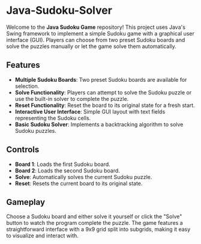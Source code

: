 # Java-Sudoku-Solver

Welcome to the **Java Sudoku Game** repository! This project uses Java's Swing framework to implement a simple Sudoku game with a graphical user interface (GUI). Players can choose from two preset Sudoku boards and solve the puzzles manually or let the game solve them automatically.

## Features
- **Multiple Sudoku Boards**: Two preset Sudoku boards are available for selection.
- **Solve Functionality**: Players can attempt to solve the Sudoku puzzle or use the built-in solver to complete the puzzle.
- **Reset Functionality**: Reset the board to its original state for a fresh start.
- **Interactive User Interface**: Simple GUI layout with text fields representing the Sudoku cells.
- **Basic Sudoku Solver**: Implements a backtracking algorithm to solve Sudoku puzzles.

## Controls
- **Board 1**: Loads the first Sudoku board.
- **Board 2**: Loads the second Sudoku board.
- **Solve**: Automatically solves the current Sudoku puzzle.
- **Reset**: Resets the current board to its original state.

## Gameplay
Choose a Sudoku board and either solve it yourself or click the "Solve" button to watch the program complete the puzzle. The game features a straightforward interface with a 9x9 grid split into subgrids, making it easy to visualize and interact with.
